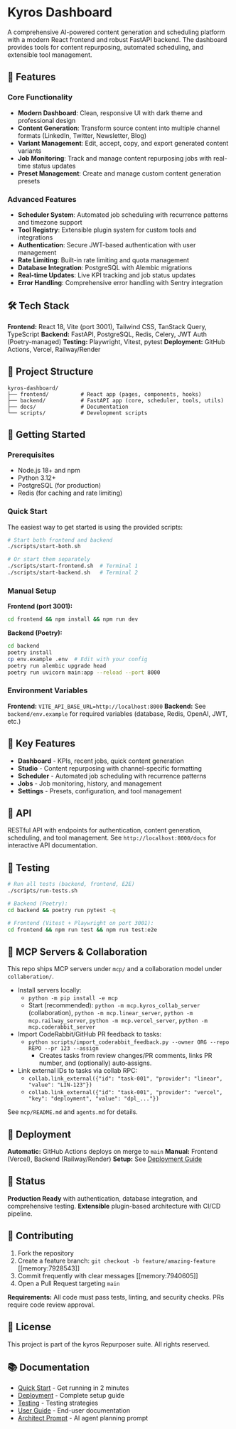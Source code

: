 # Kyros Dashboard

A comprehensive AI-powered content generation and scheduling platform with a modern React frontend and robust FastAPI backend. The dashboard provides tools for content repurposing, automated scheduling, and extensible tool management.

## 🚀 Features

### Core Functionality
- **Modern Dashboard**: Clean, responsive UI with dark theme and professional design
- **Content Generation**: Transform source content into multiple channel formats (LinkedIn, Twitter, Newsletter, Blog)
- **Variant Management**: Edit, accept, copy, and export generated content variants
- **Job Monitoring**: Track and manage content repurposing jobs with real-time status updates
- **Preset Management**: Create and manage custom content generation presets

### Advanced Features
- **Scheduler System**: Automated job scheduling with recurrence patterns and timezone support
- **Tool Registry**: Extensible plugin system for custom tools and integrations
- **Authentication**: Secure JWT-based authentication with user management
- **Rate Limiting**: Built-in rate limiting and quota management
- **Database Integration**: PostgreSQL with Alembic migrations
- **Real-time Updates**: Live KPI tracking and job status updates
- **Error Handling**: Comprehensive error handling with Sentry integration

## 🛠️ Tech Stack

**Frontend:** React 18, Vite (port 3001), Tailwind CSS, TanStack Query, TypeScript
**Backend:** FastAPI, PostgreSQL, Redis, Celery, JWT Auth (Poetry-managed)
**Testing:** Playwright, Vitest, pytest
**Deployment:** GitHub Actions, Vercel, Railway/Render

## 📁 Project Structure

```
kyros-dashboard/
├── frontend/          # React app (pages, components, hooks)
├── backend/           # FastAPI app (core, scheduler, tools, utils)
├── docs/              # Documentation
└── scripts/           # Development scripts
```

## 🚀 Getting Started

### Prerequisites
- Node.js 18+ and npm
- Python 3.12+
- PostgreSQL (for production)
- Redis (for caching and rate limiting)

### Quick Start

The easiest way to get started is using the provided scripts:

```bash
# Start both frontend and backend
./scripts/start-both.sh

# Or start them separately
./scripts/start-frontend.sh  # Terminal 1
./scripts/start-backend.sh   # Terminal 2
```

### Manual Setup

**Frontend (port 3001):**
```bash
cd frontend && npm install && npm run dev
```

**Backend (Poetry):**
```bash
cd backend
poetry install
cp env.example .env  # Edit with your config
poetry run alembic upgrade head
poetry run uvicorn main:app --reload --port 8000
```

### Environment Variables

**Frontend:** `VITE_API_BASE_URL=http://localhost:8000`
**Backend:** See `backend/env.example` for required variables (database, Redis, OpenAI, JWT, etc.)

## 📱 Key Features

- **Dashboard** - KPIs, recent jobs, quick content generation
- **Studio** - Content repurposing with channel-specific formatting
- **Scheduler** - Automated job scheduling with recurrence patterns
- **Jobs** - Job monitoring, history, and management
- **Settings** - Presets, configuration, and tool management



## 🔌 API

RESTful API with endpoints for authentication, content generation, scheduling, and tool management.
See `http://localhost:8000/docs` for interactive API documentation.

## 🧪 Testing

```bash
# Run all tests (backend, frontend, E2E)
./scripts/run-tests.sh

# Backend (Poetry):
cd backend && poetry run pytest -q

# Frontend (Vitest + Playwright on port 3001):
cd frontend && npm run test && npm run test:e2e
```

## 🧠 MCP Servers & Collaboration

This repo ships MCP servers under `mcp/` and a collaboration model under `collaboration/`.

- Install servers locally:
  - `python -m pip install -e mcp`
  - Start (recommended): `python -m mcp.kyros_collab_server` (collaboration), `python -m mcp.linear_server`, `python -m mcp.railway_server`, `python -m mcp.vercel_server`, `python -m mcp.coderabbit_server`
- Import CodeRabbit/GitHub PR feedback to tasks:
  - `python scripts/import_coderabbit_feedback.py --owner ORG --repo REPO --pr 123 --assign`
    - Creates tasks from review changes/PR comments, links PR number, and (optionally) auto‑assigns.
- Link external IDs to tasks via collab RPC:
  - `collab.link_external({"id": "task-001", "provider": "linear", "value": "LIN-123"})`
  - `collab.link_external({"id": "task-001", "provider": "vercel", "key": "deployment", "value": "dpl_..."})`

See `mcp/README.md` and `agents.md` for details.

## 🚀 Deployment

**Automatic:** GitHub Actions deploys on merge to `main`
**Manual:** Frontend (Vercel), Backend (Railway/Render)
**Setup:** See [Deployment Guide](docs/DEPLOYMENT.md)

## 📝 Status

**Production Ready** with authentication, database integration, and comprehensive testing.
**Extensible** plugin-based architecture with CI/CD pipeline.

## 🤝 Contributing

1. Fork the repository
2. Create a feature branch: `git checkout -b feature/amazing-feature` [[memory:7928543]]
3. Commit frequently with clear messages [[memory:7940605]]
4. Open a Pull Request targeting `main`

**Requirements:** All code must pass tests, linting, and security checks. PRs require code review approval.

## 📄 License

This project is part of the kyros Repurposer suite. All rights reserved.

## 📚 Documentation

- [Quick Start](docs/QUICK_START.md) - Get running in 2 minutes
- [Deployment](docs/DEPLOYMENT.md) - Complete setup guide
- [Testing](docs/TESTING.md) - Testing strategies
- [User Guide](docs/TEST_USER_GUIDE.md) - End-user documentation
- [Architect Prompt](.codex/context/architect.md) - AI agent planning prompt
